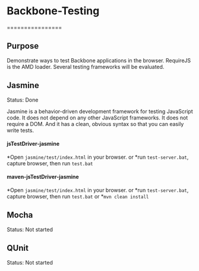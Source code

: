 # Backbone-Testing
================

## Purpose
Demonstrate ways to test Backbone applications in the browser. RequireJS is the AMD loader. Several testing frameworks will be evaluated.

## Jasmine
Status: Done

Jasmine is a behavior-driven development framework for testing JavaScript code. It does not depend on any other JavaScript frameworks. It does not require a DOM. And it has a clean, obvious syntax so that you can easily write tests.

#### jsTestDriver-jasmine
*Open `jasmine/test/index.html` in your browser.
or
*run `test-server.bat`, capture browser, then run `test.bat`

#### maven-jsTestDriver-jasmine
*Open `jasmine/test/index.html` in your browser.
or
*run `test-server.bat`, capture browser, then run `test.bat`
or
*`mvn clean install`

## Mocha
Status: Not started

## QUnit
Status: Not started